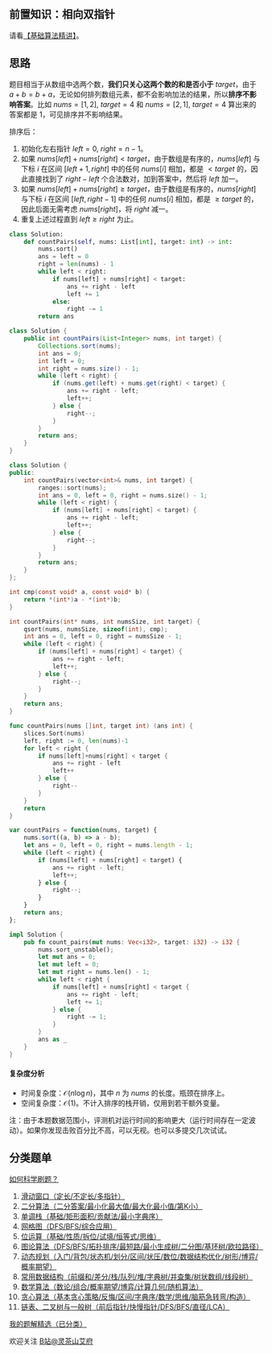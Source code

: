 ## 前置知识：相向双指针

请看[【基础算法精讲】](https://www.bilibili.com/video/BV1bP411c7oJ/)。

## 思路

题目相当于从数组中选两个数，**我们只关心这两个数的和是否小于** $\textit{target}$，由于 $a+b=b+a$，无论如何排列数组元素，都不会影响加法的结果，所以**排序不影响答案**。比如 $\textit{nums}=[1,2],\ \textit{target}=4$ 和 $\textit{nums}=[2,1],\ \textit{target}=4$ 算出来的答案都是 $1$，可见排序并不影响结果。

排序后：

1. 初始化左右指针 $\textit{left}=0,\ \textit{right}=n-1$。
2. 如果 $\textit{nums}[\textit{left}]+\textit{nums}[\textit{right}] < \textit{target}$，由于数组是有序的，$\textit{nums}[\textit{left}]$ 与下标 $i$ 在区间 $[\textit{left}+1,\textit{right}]$ 中的任何 $\textit{nums}[i]$ 相加，都是 $<\textit{target}$ 的，因此直接找到了 $\textit{right}-\textit{left}$ 个合法数对，加到答案中，然后将 $\textit{left}$ 加一。
3. 如果 $\textit{nums}[\textit{left}]+\textit{nums}[\textit{right}] \ge \textit{target}$，由于数组是有序的，$\textit{nums}[\textit{right}]$ 与下标 $i$ 在区间 $[\textit{left},\textit{right}-1]$ 中的任何 $\textit{nums}[i]$ 相加，都是 $\ge\textit{target}$ 的，因此后面无需考虑 $\textit{nums}[\textit{right}]$，将 $\textit{right}$ 减一。
4. 重复上述过程直到 $\textit{left}\ge \textit{right}$ 为止。

```py [sol-Python3]
class Solution:
    def countPairs(self, nums: List[int], target: int) -> int:
        nums.sort()
        ans = left = 0
        right = len(nums) - 1
        while left < right:
            if nums[left] + nums[right] < target:
                ans += right - left
                left += 1
            else:
                right -= 1
        return ans
```

```java [sol-Java]
class Solution {
    public int countPairs(List<Integer> nums, int target) {
        Collections.sort(nums);
        int ans = 0;
        int left = 0;
        int right = nums.size() - 1;
        while (left < right) {
            if (nums.get(left) + nums.get(right) < target) {
                ans += right - left;
                left++;
            } else {
                right--;
            }
        }
        return ans;
    }
}
```

```cpp [sol-C++]
class Solution {
public:
    int countPairs(vector<int>& nums, int target) {
        ranges::sort(nums);
        int ans = 0, left = 0, right = nums.size() - 1;
        while (left < right) {
            if (nums[left] + nums[right] < target) {
                ans += right - left;
                left++;
            } else {
                right--;
            }
        }
        return ans;
    }
};
```

```c [sol-C]
int cmp(const void* a, const void* b) {
    return *(int*)a - *(int*)b;
}

int countPairs(int* nums, int numsSize, int target) {
    qsort(nums, numsSize, sizeof(int), cmp);
    int ans = 0, left = 0, right = numsSize - 1;
    while (left < right) {
        if (nums[left] + nums[right] < target) {
            ans += right - left;
            left++;
        } else {
            right--;
        }
    }
    return ans;
}
```

```go [sol-Go]
func countPairs(nums []int, target int) (ans int) {
	slices.Sort(nums)
	left, right := 0, len(nums)-1
	for left < right {
		if nums[left]+nums[right] < target {
			ans += right - left
			left++
		} else {
			right--
		}
	}
	return
}
```

```js [sol-JavaScript]
var countPairs = function(nums, target) {
    nums.sort((a, b) => a - b);
    let ans = 0, left = 0, right = nums.length - 1;
    while (left < right) {
        if (nums[left] + nums[right] < target) {
            ans += right - left;
            left++;
        } else {
            right--;
        }
    }
    return ans;
};
```

```rust [sol-Rust]
impl Solution {
    pub fn count_pairs(mut nums: Vec<i32>, target: i32) -> i32 {
        nums.sort_unstable();
        let mut ans = 0;
        let mut left = 0;
        let mut right = nums.len() - 1;
        while left < right {
            if nums[left] + nums[right] < target {
                ans += right - left;
                left += 1;
            } else {
                right -= 1;
            }
        }
        ans as _
    }
}
```

#### 复杂度分析

- 时间复杂度：$\mathcal{O}(n\log n)$，其中 $n$ 为 $\textit{nums}$ 的长度。瓶颈在排序上。
- 空间复杂度：$\mathcal{O}(1)$。不计入排序的栈开销，仅用到若干额外变量。

注：由于本题数据范围小，评测机对运行时间的影响更大（运行时间存在一定波动）。如果你发现击败百分比不高，可以无视。也可以多提交几次试试。

## 分类题单

[如何科学刷题？](https://leetcode.cn/circle/discuss/RvFUtj/)

1. [滑动窗口（定长/不定长/多指针）](https://leetcode.cn/circle/discuss/0viNMK/)
2. [二分算法（二分答案/最小化最大值/最大化最小值/第K小）](https://leetcode.cn/circle/discuss/SqopEo/)
3. [单调栈（基础/矩形面积/贡献法/最小字典序）](https://leetcode.cn/circle/discuss/9oZFK9/)
4. [网格图（DFS/BFS/综合应用）](https://leetcode.cn/circle/discuss/YiXPXW/)
5. [位运算（基础/性质/拆位/试填/恒等式/思维）](https://leetcode.cn/circle/discuss/dHn9Vk/)
6. [图论算法（DFS/BFS/拓扑排序/最短路/最小生成树/二分图/基环树/欧拉路径）](https://leetcode.cn/circle/discuss/01LUak/)
7. [动态规划（入门/背包/状态机/划分/区间/状压/数位/数据结构优化/树形/博弈/概率期望）](https://leetcode.cn/circle/discuss/tXLS3i/)
8. [常用数据结构（前缀和/差分/栈/队列/堆/字典树/并查集/树状数组/线段树）](https://leetcode.cn/circle/discuss/mOr1u6/)
9. [数学算法（数论/组合/概率期望/博弈/计算几何/随机算法）](https://leetcode.cn/circle/discuss/IYT3ss/)
10. [贪心算法（基本贪心策略/反悔/区间/字典序/数学/思维/脑筋急转弯/构造）](https://leetcode.cn/circle/discuss/g6KTKL/)
11. [链表、二叉树与一般树（前后指针/快慢指针/DFS/BFS/直径/LCA）](https://leetcode.cn/circle/discuss/K0n2gO/)

[我的题解精选（已分类）](https://github.com/EndlessCheng/codeforces-go/blob/master/leetcode/SOLUTIONS.md)

欢迎关注 [B站@灵茶山艾府](https://space.bilibili.com/206214)
